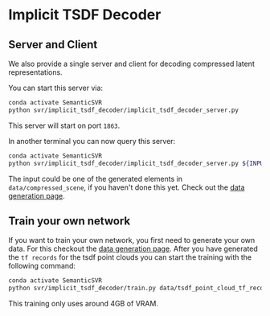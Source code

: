 
# Implicit TSDF Decoder

## Server and Client

We also provide a single server and client for decoding compressed latent representations.

You can start this server via:

```bash
conda activate SemanticSVR
python svr/implicit_tsdf_decoder/implicit_tsdf_decoder_server.py
```

This server will start on port `1863`.

In another terminal you can now query this server:

```bash
conda activate SemanticSVR
python svr/implicit_tsdf_decoder/implicit_tsdf_decoder_server.py ${INPUT_PATH} ${OUTPUT_PATH}
```

The input could be one of the generated elements in `data/compressed_scene`, if you haven't done this yet. 
Check out the [data generation page](../../data_generation/README.md). 

## Train your own network

If you want to train your own network, you first need to generate your own data.
For this checkout the [data generation page](../../data_generation/README.md).
After you have generated the `tf records` for the tsdf point clouds you can start the training with the following command:

```bash
conda activate SemanticSVR
python svr/implicit_tsdf_decoder/train.py data/tsdf_point_cloud_tf_records implicit_decoder_logs -m 360
```

This training only uses around 4GB of VRAM.